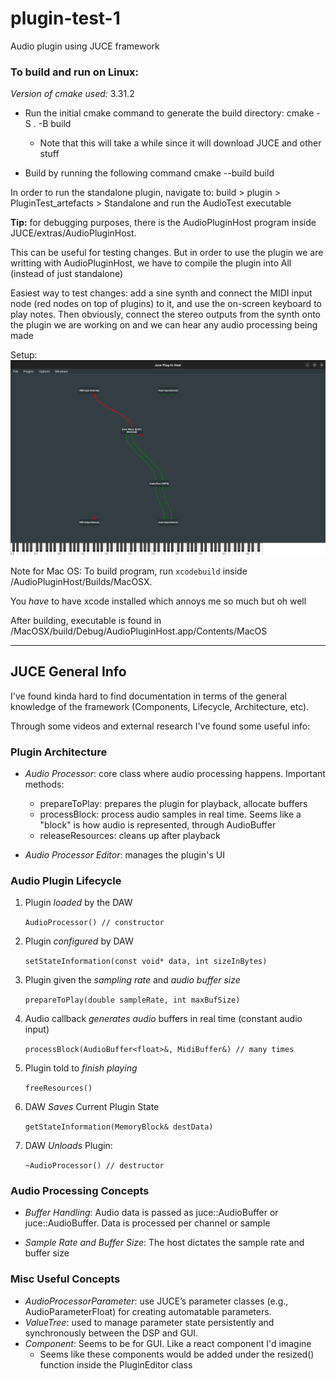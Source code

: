 # plugin-test-1
Audio plugin using JUCE framework


### To build and run on Linux:
*Version of cmake used:* 3.31.2
- Run the initial cmake command to generate the build directory: cmake -S . -B build
    - Note that this will take a while since it will download JUCE and other stuff

- Build by running the following command cmake --build build

In order to run the standalone plugin, navigate to: build > plugin > PluginTest_artefacts > Standalone and run the AudioTest executable


**Tip:** for debugging purposes, there is the AudioPluginHost program inside JUCE/extras/AudioPluginHost.

This can be useful for testing changes. But in order to use the plugin we are writting with AudioPluginHost, we have to compile the plugin into All (instead of just standalone)

Easiest way to test changes: add a sine synth and connect the MIDI input node (red nodes on top of plugins) to it, and use the on-screen keyboard to play notes. Then obviously, connect the stereo outputs from the synth onto the plugin we are working on and we can hear any audio processing being made

Setup:
![alt text](AudioPluginHost-setup.png)

Note for Mac OS: To build program, run `xcodebuild` inside /AudioPluginHost/Builds/MacOSX.

You *have* to have xcode installed which annoys me so much but oh well

After building, executable is found in /MacOSX/build/Debug/AudioPluginHost.app/Contents/MacOS

---

## JUCE General Info
I've found kinda hard to find documentation in terms of the general knowledge of the framework (Components, Lifecycle, Architecture, etc).

Through some videos and external research I've found some useful info:

### Plugin Architecture
- *Audio Processor*: core class where audio processing happens. Important methods:
    - prepareToPlay: prepares the plugin for playback, allocate buffers
    - processBlock: process audio samples in real time. Seems like a "block" is how audio is represented, through AudioBuffer<float>
    - releaseResources: cleans up after playback

- *Audio Processor Editor*: manages the plugin's UI

### Audio Plugin Lifecycle
1. Plugin *loaded* by the DAW

    `AudioProcessor() // constructor`

2. Plugin *configured* by DAW

    `setStateInformation(const void* data, int sizeInBytes)`

3. Plugin given the *sampling rate* and *audio buffer size*

    `prepareToPlay(double sampleRate, int maxBufSize)`

4. Audio callback *generates audio* buffers in real time (constant audio input)

    `processBlock(AudioBuffer<float>&, MidiBuffer&) // many times`

5. Plugin told to *finish playing*

    `freeResources()`

6. DAW *Saves* Current Plugin State

    `getStateInformation(MemoryBlock& destData)`

7. DAW *Unloads* Plugin:

    `~AudioProcessor() // destructor`


### Audio Processing Concepts
- *Buffer Handling*: Audio data is passed as juce::AudioBuffer<float> or juce::AudioBuffer<double>. Data is processed per channel or sample

- *Sample Rate and Buffer Size*: The host dictates the sample rate and buffer size

### Misc Useful Concepts
- *AudioProcessorParameter*: use JUCE’s parameter classes (e.g., AudioParameterFloat) for creating automatable parameters.
- *ValueTree*: used to manage parameter state persistently and synchronously between the DSP and GUI.
- *Component*: Seems to be for GUI. Like a react component I'd imagine
    - Seems like these components would be added under the resized() function inside the PluginEditor class